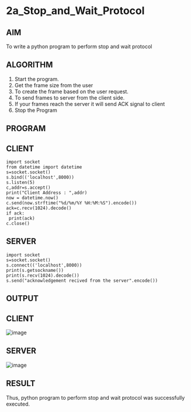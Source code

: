 # 2a_Stop_and_Wait_Protocol
## AIM 
To write a python program to perform stop and wait protocol
## ALGORITHM
1. Start the program.
2. Get the frame size from the user
3. To create the frame based on the user request.
4. To send frames to server from the client side.
5. If your frames reach the server it will send ACK signal to client
6. Stop the Program
## PROGRAM
## CLIENT
```
import socket
from datetime import datetime
s=socket.socket()
s.bind(('localhost',8000))
s.listen(5)
c,addr=s.accept()
print("Client Address : ",addr)
now = datetime.now()
c.send(now.strftime("%d/%m/%Y %H:%M:%S").encode())
ack=c.recv(1024).decode()
if ack:
 print(ack)
c.close()
```
## SERVER
```
import socket
s=socket.socket()
s.connect(('localhost',8000))
print(s.getsockname())
print(s.recv(1024).decode())
s.send("acknowledgement recived from the server".encode())
```
## OUTPUT
## CLIENT
![image](https://github.com/Lokhnath10/2a_Stop_and_Wait_Protocol/assets/138969918/74bce44a-d15a-46f4-ac38-6ee2eac02ea7)
## SERVER
![image](https://github.com/Lokhnath10/2a_Stop_and_Wait_Protocol/assets/138969918/a7634386-dd70-4da8-bc41-1ddb96ff0dfc)

## RESULT
Thus, python program to perform stop and wait protocol was successfully executed.
